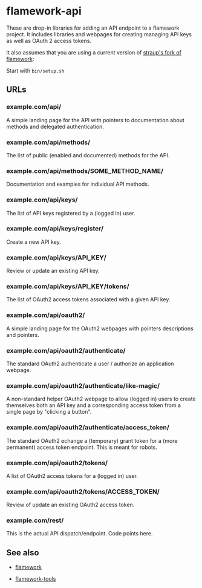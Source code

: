 flamework-api
==

These are drop-in libraries for adding an API endpoint to a flamework
project. It includes libraries and webpages for creating managing API keys as
well as OAuth 2 access tokens.

It also assumes that you are using a current version of [straup's fork of flamework](https://github.com/straup/flamework):

Start with `bin/setup.sh`

URLs
--

### example.com/api/

A simple landing page for the API with pointers to documentation about methods
and delegated authentication.

### example.com/api/methods/

The list of public (enabled and documented) methods for the API.

### example.com/api/methods/SOME_METHOD_NAME/

Documentation and examples for individual API methods.

### example.com/api/keys/

The list of API keys registered by a (logged in) user.

### example.com/api/keys/register/

Create a new API key.

### example.com/api/keys/API_KEY/

Review or update an existing API key.

### example.com/api/keys/API_KEY/tokens/

The list of OAuth2 access tokens associated with a given API key.

### example.com/api/oauth2/

A simple landing page for the OAuth2 webpages with pointers descriptions 
and pointers.

### example.com/api/oauth2/authenticate/

The standard OAuth2 authenticate a user / authorize an application webpage.

### example.com/api/oauth2/authenticate/like-magic/

A non-standard helper OAuth2 webpage to allow (logged in) users to create
themselves both an API key and a corresponding access token from a single page
by "clicking a button".

### example.com/api/oauth2/authenticate/access_token/

The standard OAuth2 echange a (temporary) grant token for a (more permanent)
access token endpoint. This is meant for robots.

### example.com/api/oauth2/tokens/

A list of OAuth2 access tokens for a (logged in) user.

### example.com/api/oauth2/tokens/ACCESS_TOKEN/

Review of update an existing OAuth2 access token.

### example.com/rest/

This is the actual API dispatch/endpoint. Code points here.

See also
--

* [flamework](https://github.com/straup/flamework)

* [flamework-tools](https://github.com/straup/flamework)



